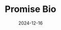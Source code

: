 ---  
layout: startup_page  
title: "Promise Bio"  
id: "promise.bio"  
permalink: "/promisebiopromise.bio12162024/"  
website: "https://www.promise.bio/"  
funding_round: "Seed"  
funding_amount: "$8.3M"  
investors: "Awz Ventures, AION Lab, AstraZeneca, Pfizer"  
about: "Promise Bio develops a computational platform using epiproteomics and AI to predict patient responses to treatments for immune-mediated diseases and aid in drug development. Its PROMISE platform analyzes protein modifications to provide a more precise understanding of disease mechanisms, enabling personalized medicine approaches. This technology aims to improve treatment efficacy and reduce the trial-and-error process in autoimmune disease treatment."  
markets: "Healthtech, AI, Biotech"  
hq: "Tel Aviv, Israel"  
founded_year: "2023"  
linkedin: "https://www.linkedin.com/company/promise-bio"  
twitter: ""  
instagram: ""  
facebook: ""  
crunchbase: "https://www.crunchbase.com/organization/promise-bio"  
pitchbook: "https://pitchbook.com/profiles/company/530616-70"  

date_display: "16-Dec-2024"  
date: "2024-12-16"

# SEO Optimization  
meta_title: "Promise Bio - Seed Funding ($8.3M)"  
meta_description: "Promise Bio, Promise Bio develops a computational platform using epiproteomics and AI to predict patient responses to treatments for immune-mediated diseases and a..."  
meta_keywords: "Promise Bio, Healthtech, AI, Biotech, Seed funding"  
canonical_url: "https://startup.projectstartups.com/promisebiopromise.bio12162024/"  
---